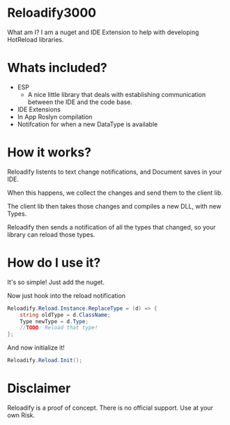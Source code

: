 # Reloadify3000
What am I? I am a nuget and IDE Extension to help with developing HotReload libraries.


# Whats included?

* ESP
	* A nice little library that deals with establishing communication between the IDE and the code base.
* IDE Extensions
* In App Roslyn compilation
* Notifcation for when a new DataType is available


# How it works?

Reloadify listents to text change notifications, and Document saves in your IDE.

When this happens, we collect the changes and send them to the client lib.

The client lib then takes those changes and compiles a new DLL, with new Types.

Reloadify then sends a notification of all the types that changed, so your library can reload those types.


# How do I use it?

It's so simple! Just add the nuget.

Now just hook into the reload notification


``` cs 
Reloadify.Reload.Instance.ReplaceType = (d) => {
	string oldType = d.ClassName;
	Type newType = d.Type;
	//TODO: Reload that type!
};
```
And now initialize it!

``` cs
Reloadify.Reload.Init();
```


# Disclaimer
Reloadify is a proof of concept. There is no official support. Use at your own Risk.

	 
